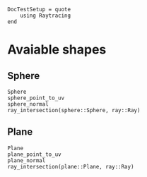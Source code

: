 ```@meta
DocTestSetup = quote
    using Raytracing
end
```

# Avaiable shapes

## Sphere

```@docs
Sphere
sphere_point_to_uv
sphere_normal
ray_intersection(sphere::Sphere, ray::Ray)
```


## Plane

```@docs
Plane
plane_point_to_uv
plane_normal
ray_intersection(plane::Plane, ray::Ray)
```
